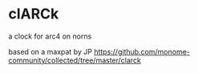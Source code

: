 # clARCk
a clock for arc4 on norns

based on a maxpat by JP
https://github.com/monome-community/collected/tree/master/clarck
